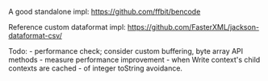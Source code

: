 
A good standalone impl:
    https://github.com/ffbit/bencode

Reference custom dataformat impl:
    https://github.com/FasterXML/jackson-dataformat-csv/

Todo:
    - performance check; consider custom buffering, byte array API methods
    - measure performance improvement
            - when Write context's child contexts are cached
            - of integer toString avoidance.
